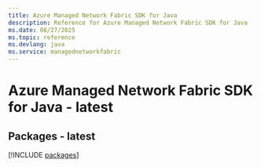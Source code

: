 ```yaml
---
title: Azure Managed Network Fabric SDK for Java
description: Reference for Azure Managed Network Fabric SDK for Java
ms.date: 08/27/2025
ms.topic: reference
ms.devlang: java
ms.service: managednetworkfabric
---
```

# Azure Managed Network Fabric SDK for Java - latest
## Packages - latest
[!INCLUDE [packages](managed-network-fabric-index.md)]